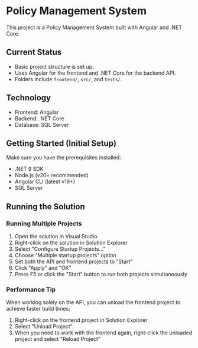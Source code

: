 # Policy Management System

This project is a Policy Management System built with Angular and .NET Core.

## Current Status

- Basic project structure is set up.
- Uses Angular for the frontend and .NET Core for the backend API.
- Folders include `frontend/`, `src/`, and `tests/`.

## Technology

- Frontend: Angular
- Backend: .NET Core
- Database: SQL Server

## Getting Started (Initial Setup)

Make sure you have the prerequisites installed:
- .NET 9 SDK
- Node.js (v20+ recommended)
- Angular CLI (latest v19+)
- SQL Server

## Running the Solution

### Running Multiple Projects
1. Open the solution in Visual Studio
2. Right-click on the solution in Solution Explorer
3. Select "Configure Startup Projects..."
4. Choose "Multiple startup projects" option
5. Set both the API and frontend projects to "Start"
6. Click "Apply" and "OK"
7. Press F5 or click the "Start" button to run both projects simultaneously

### Performance Tip
When working solely on the API, you can unload the frontend project to achieve faster build times:
1. Right-click on the frontend project in Solution Explorer
2. Select "Unload Project"
3. When you need to work with the frontend again, right-click the unloaded project and select "Reload Project"
